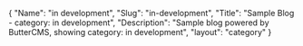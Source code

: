 {
 "Name": "in development",
 "Slug": "in-development",
 "Title": "Sample Blog - category: in development",
 "Description": "Sample blog powered by ButterCMS, showing category: in development",
 "layout": "category"
}